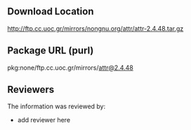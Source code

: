 ## Download Location

http://ftp.cc.uoc.gr/mirrors/nongnu.org/attr/attr-2.4.48.tar.gz

## Package URL (purl)

pkg:none/ftp.cc.uoc.gr/mirrors/attr@2.4.48

## Reviewers

The information was reviewed by:

* add reviewer here
